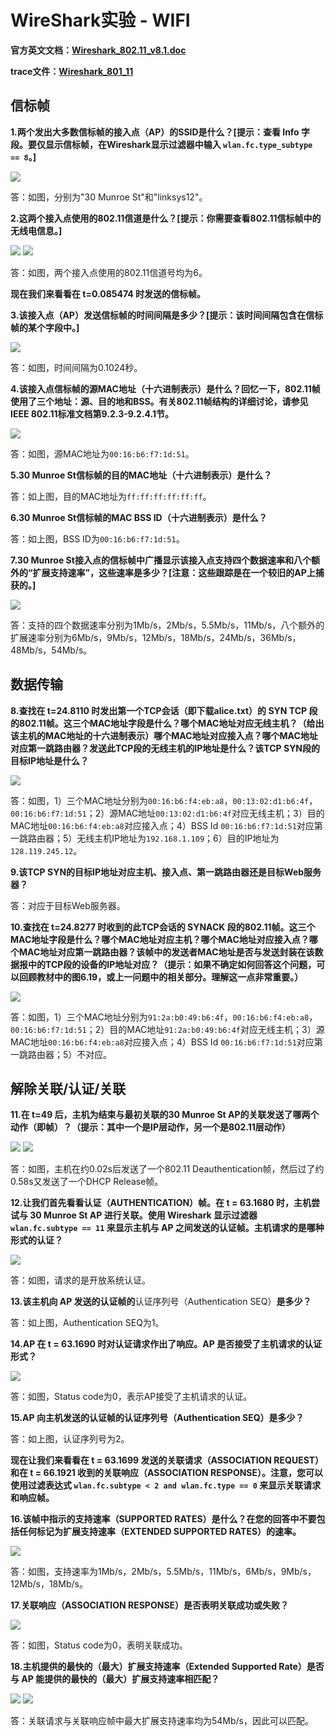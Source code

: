# WireShark实验 - WIFI

**官方英文文档：[Wireshark_802.11_v8.1.doc](https://www-net.cs.umass.edu/wireshark-labs/Wireshark_802.11_v8.1.doc)**

**trace文件：[Wireshark_801_11](http://gaia.cs.umass.edu/wireshark-labs/wireshark-traces-8.1.zip)**

## 信标帧

**1.两个发出大多数信标帧的接入点（AP）的SSID是什么？[提示：查看 Info 字段。要仅显示信标帧，在Wireshark显示过滤器中输入 `wlan.fc.type_subtype == 8`。]**

<img src='.\Figure\wifi-1.png'>

答：如图，分别为"30 Munroe St"和"linksys12"。

**2.这两个接入点使用的802.11信道是什么？[提示：你需要查看802.11信标帧中的无线电信息。]**

<img src='.\Figure\wifi-2.png'>

<img src='.\Figure\wifi-3.png'>

答：如图，两个接入点使用的802.11信道号均为6。

**现在我们来看看在 t=0.085474 时发送的信标帧。**

**3.该接入点（AP）发送信标帧的时间间隔是多少？[提示：该时间间隔包含在信标帧的某个字段中。]**

<img src='.\Figure\wifi-4.png'>

答：如图，时间间隔为0.1024秒。

**4.该接入点信标帧的源MAC地址（十六进制表示）是什么？回忆一下，802.11帧使用了三个地址：源、目的地和BSS。有关802.11帧结构的详细讨论，请参见IEEE 802.11标准文档第9.2.3-9.2.4.1节。**

<img src='.\Figure\wifi-5.png'>

答：如图，源MAC地址为`00:16:b6:f7:1d:51`。

**5.30 Munroe St信标帧的目的MAC地址（十六进制表示）是什么？**

答：如上图，目的MAC地址为`ff:ff:ff:ff:ff:ff`。

**6.30 Munroe St信标帧的MAC BSS ID（十六进制表示）是什么？**

答：如上图，BSS ID为`00:16:b6:f7:1d:51`。

**7.30 Munroe St接入点的信标帧中广播显示该接入点支持四个数据速率和八个额外的“扩展支持速率”，这些速率是多少？[注意：这些跟踪是在一个较旧的AP上捕获的。]**

<img src='.\Figure\wifi-6.png'>

答：支持的四个数据速率分别为1Mb/s，2Mb/s，5.5Mb/s，11Mb/s，八个额外的扩展速率分别为6Mb/s，9Mb/s，12Mb/s，18Mb/s，24Mb/s，36Mb/s，48Mb/s，54Mb/s。

## 数据传输

**8.查找在 t=24.8110 时发出第一个TCP会话（即下载alice.txt）的 SYN TCP 段的802.11帧。这三个MAC地址字段是什么？哪个MAC地址对应无线主机？（给出该主机的MAC地址的十六进制表示）哪个MAC地址对应接入点？哪个MAC地址对应第一跳路由器？发送此TCP段的无线主机的IP地址是什么？该TCP SYN段的目标IP地址是什么？**

<img src='.\Figure\wifi-7.png'>

答：如图，1）三个MAC地址分别为`00:16:b6:f4:eb:a8`，`00:13:02:d1:b6:4f`，`00:16:b6:f7:1d:51`；2）源MAC地址`00:13:02:d1:b6:4f`对应无线主机；3）目的MAC地址`00:16:b6:f4:eb:a8`对应接入点；4）BSS Id `00:16:b6:f7:1d:51`对应第一跳路由器；5）无线主机IP地址为`192.168.1.109`；6）目的IP地址为`128.119.245.12`。

**9.该TCP SYN的目标IP地址对应主机、接入点、第一跳路由器还是目标Web服务器？**

答：对应于目标Web服务器。

**10.查找在 t=24.8277 时收到的此TCP会话的 SYNACK 段的802.11帧。这三个MAC地址字段是什么？哪个MAC地址对应主机？哪个MAC地址对应接入点？哪个MAC地址对应第一跳路由器？该帧中的发送者MAC地址是否与发送封装在该数据报中的TCP段的设备的IP地址对应？（提示：如果不确定如何回答这个问题，可以回顾教材中的图6.19，或上一问题中的相关部分。理解这一点非常重要。）**

<img src='.\Figure\wifi-8.png'>

答：如图，1）三个MAC地址分别为`91:2a:b0:49:b6:4f`，`00:16:b6:f4:eb:a8`，`00:16:b6:f7:1d:51`；2）目的MAC地址`91:2a:b0:49:b6:4f`对应无线主机；3）源MAC地址`00:16:b6:f4:eb:a8`对应接入点；4）BSS Id `00:16:b6:f7:1d:51`对应第一跳路由器；5）不对应。

## 解除关联/认证/关联

**11.在 t=49 后，主机为结束与最初关联的30 Munroe St AP的关联发送了哪两个动作（即帧）？（提示：其中一个是IP层动作，另一个是802.11层动作）**

<img src='.\Figure\wifi-9.png'>

<img src='.\Figure\wifi-10.png'>

答：如图，主机在约0.02s后发送了一个802.11 Deauthentication帧，然后过了约0.58s又发送了一个DHCP Release帧。

**12.让我们首先看看认证（AUTHENTICATION）帧。在 t = 63.1680 时，主机尝试与 30 Munroe St AP 进行关联。使用 Wireshark 显示过滤器 `wlan.fc.subtype == 11` 来显示主机与 AP 之间发送的认证帧。主机请求的是哪种形式的认证？**

<img src='.\Figure\wifi-11.png'>

答：如图，请求的是开放系统认证。

**13.该主机向 AP 发送的认证帧的**认证序列号（Authentication SEQ）**是多少？**

答：如上图，Authentication SEQ为1。

**14.AP 在 t = 63.1690 时对认证请求作出了响应。AP 是否接受了主机请求的认证形式？**

<img src='.\Figure\wifi-12.png'>

答：如图，Status code为0，表示AP接受了主机请求的认证。

**15.AP 向主机发送的认证帧的认证序列号（Authentication SEQ）是多少？**

答：如上图，认证序列号为2。



**现在让我们来看看在 t = 63.1699 发送的关联请求（ASSOCIATION REQUEST）和在 t = 66.1921 收到的关联响应（ASSOCIATION RESPONSE）。注意，您可以使用过滤表达式 `wlan.fc.subtype < 2 and wlan.fc.type == 0` 来显示关联请求和响应帧。**



**16.该帧中指示的支持速率（SUPPORTED RATES）是什么？在您的回答中不要包括任何标记为扩展支持速率（EXTENDED SUPPORTED RATES）的速率。**

<img src='.\Figure\wifi-13.png'>

答：如图，支持速率为1Mb/s，2Mb/s，5.5Mb/s，11Mb/s，6Mb/s，9Mb/s，12Mb/s，18Mb/s。

**17.关联响应（ASSOCIATION RESPONSE）是否表明关联成功或失败？**

<img src='.\Figure\wifi-14.png'>

答：如图，Status code为0，表明关联成功。

**18.主机提供的最快的（最大）扩展支持速率（Extended Supported Rate）是否与 AP 能提供的最快的（最大）扩展支持速率相匹配？**

<img src='.\Figure\wifi-15.png'>

<img src='.\Figure\wifi-16.png'>

答：关联请求与关联响应帧中最大扩展支持速率均为54Mb/s，因此可以匹配。